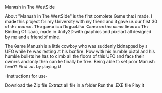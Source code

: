 Manush in The WestSide

About
"Manush in The WestSide" is the first complete Game that i made.
I made this project for my University with my friend and it gave us our first
30 of the course. The game is a RogueLike-Game on the same lines as The Binding Of Isaac,  made in Unity2D with graphics and pixelart all designed by me and a friend of mine.

The Game
Manush is a little cowboy who was suddenly kidnapped by a UFO while he was resting at his bonfire. Now with his humble pistol and his humble bullets he has to climb all the floors of this UFO and face their owners and only then can he finally be free.
Being able to set poor Manush free?? Find out by playing it!


-Instructions for use-

Download the Zip file
Extract all file in a folder
Run the .EXE file
Play it
